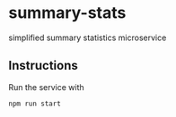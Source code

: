 # summary-stats

simplified summary statistics microservice

## Instructions

Run the service with

```bash
npm run start
```

